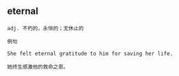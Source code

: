 ## eternal
```
adj. 不朽的，永恒的；无休止的

例句

She felt eternal gratitude to him for saving her life.

她终生感激他的救命之恩。
```